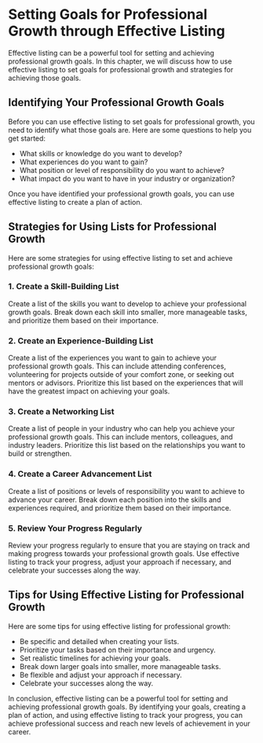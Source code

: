 Setting Goals for Professional Growth through Effective Listing
=============================================================================================================================

Effective listing can be a powerful tool for setting and achieving professional growth goals. In this chapter, we will discuss how to use effective listing to set goals for professional growth and strategies for achieving those goals.

Identifying Your Professional Growth Goals
------------------------------------------

Before you can use effective listing to set goals for professional growth, you need to identify what those goals are. Here are some questions to help you get started:

* What skills or knowledge do you want to develop?
* What experiences do you want to gain?
* What position or level of responsibility do you want to achieve?
* What impact do you want to have in your industry or organization?

Once you have identified your professional growth goals, you can use effective listing to create a plan of action.

Strategies for Using Lists for Professional Growth
--------------------------------------------------

Here are some strategies for using effective listing to set and achieve professional growth goals:

### 1. Create a Skill-Building List

Create a list of the skills you want to develop to achieve your professional growth goals. Break down each skill into smaller, more manageable tasks, and prioritize them based on their importance.

### 2. Create an Experience-Building List

Create a list of the experiences you want to gain to achieve your professional growth goals. This can include attending conferences, volunteering for projects outside of your comfort zone, or seeking out mentors or advisors. Prioritize this list based on the experiences that will have the greatest impact on achieving your goals.

### 3. Create a Networking List

Create a list of people in your industry who can help you achieve your professional growth goals. This can include mentors, colleagues, and industry leaders. Prioritize this list based on the relationships you want to build or strengthen.

### 4. Create a Career Advancement List

Create a list of positions or levels of responsibility you want to achieve to advance your career. Break down each position into the skills and experiences required, and prioritize them based on their importance.

### 5. Review Your Progress Regularly

Review your progress regularly to ensure that you are staying on track and making progress towards your professional growth goals. Use effective listing to track your progress, adjust your approach if necessary, and celebrate your successes along the way.

Tips for Using Effective Listing for Professional Growth
--------------------------------------------------------

Here are some tips for using effective listing for professional growth:

* Be specific and detailed when creating your lists.
* Prioritize your tasks based on their importance and urgency.
* Set realistic timelines for achieving your goals.
* Break down larger goals into smaller, more manageable tasks.
* Be flexible and adjust your approach if necessary.
* Celebrate your successes along the way.

In conclusion, effective listing can be a powerful tool for setting and achieving professional growth goals. By identifying your goals, creating a plan of action, and using effective listing to track your progress, you can achieve professional success and reach new levels of achievement in your career.
